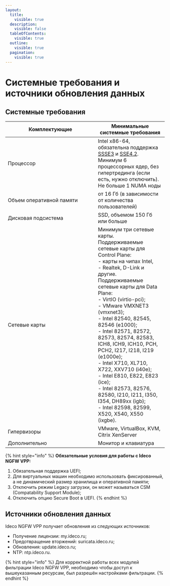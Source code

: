 ```yaml
---
layout:
  title:
    visible: true
  description:
    visible: false
  tableOfContents:
    visible: true
  outline:
    visible: true
  pagination:
    visible: true
---
```


# Системные требования и источники обновления данных

## Системные требования

<table><thead><tr><th width="269">Комплектующие</th><th>Минимальные системные требования</th></tr></thead><tbody><tr><td>Процессор</td><td>Intel x86-64, обязательна поддержка <a href="https://ru.wikipedia.org/wiki/SSSE3">SSSE3</a> и <a href="https://ru.wikipedia.org/wiki/SSE4">SSE4.2</a>. Минимум 6 процессорных ядер, без гипертрединга (если есть, нужно отключить). Не больше 1 NUMA ноды</td></tr><tr><td>Объем оперативной памяти</td><td>от 16 Гб (в зависимости от количества пользователей)</td></tr><tr><td>Дисковая подсистема</td><td>SSD, объемом 150 Гб или больше</td></tr><tr><td>Сетевые карты</td><td>Минимум три сетевые карты. <br>Поддерживаемые сетевые карты для Control Plane: <br>- карты на чипах Intel, <br>- Realtek, D-Link и другие. <br>Поддерживаемые сетевые карты для Data Plane: <br>- VirtIO (virtio-pci);<br>- VMware VMXNET3 (vmxnet3);<br>- Intel 82540, 82545, 82546 (e1000);<br>- Intel 82571, 82572, 82573, 82574, 82583, ICH8, ICH9, ICH10, PCH, PCH2, I217, I218, I219 (e1000e);<br>- Intel X710, XL710, X722, XXV710 (i40e);<br>- Intel E810, E822, E823 (ice);<br>- Intel 82573, 82576, 82580, I210, I211, I350, I354, DH89xx (igb);<br>- Intel 82598, 82599, X520, X540, X550 (ixgbe).</td></tr><tr><td>Гипервизоры</td><td>VMware, VirtualBox, KVM, Citrix XenServer</td></tr><tr><td>Дополнительно</td><td>Монитор и клавиатура</td></tr></tbody></table>

{% hint style="info" %}
**Обязательные условия для работы с Ideco NGFW VPP:**

1. Обязательная поддержка UEFI;
2. Для виртуальных машин необходимо использовать фиксированный, а не динамический размер хранилища и оперативной памяти;
3. Отключить режим Legacy загрузки, он может называться CSM (Compatability Support Module);
4. Отключить опцию Secure Boot в UEFI.
{% endhint %}

## Источники обновления данных

Ideco NGFW VPP получает обновления из следующих источников:

* Получение лицензии: my.ideco.ru;
* Предотвращение вторжений: suricata.ideco.ru;
* Обновления: update.ideco.ru;
* NTP: ntp.ideco.ru.

{% hint style="info" %}
Для корректной работы всех модулей фильтрации Ideco NGFW VPP, необходимо чтобы доступ к вышеуказанным ресурсам, был разрешён настройками фильтрации.
{% endhint %}
